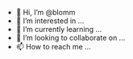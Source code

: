 - 👋 Hi, I’m @blomm
- 👀 I’m interested in ...
- 🌱 I’m currently learning ...
- 💞️ I’m looking to collaborate on ...
- 📫 How to reach me ...

<!---
blomm/blomm is a ✨ special ✨ repository because its `README.md` (this file) appears on your GitHub profile.
You can click the Preview link to take a look at your changes.
--->

